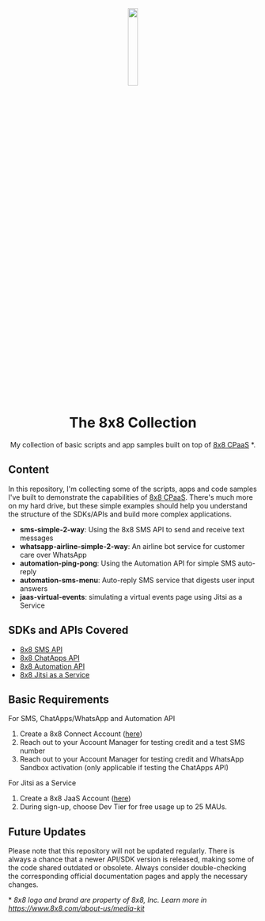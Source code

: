 <div align="center">
  
<img src="https://user-images.githubusercontent.com/1263224/133075728-91069113-a78f-4373-8ff8-72083dbd7f64.png" align="center" width=20% height=20%>

# The 8x8 Collection
My collection of basic scripts and app samples built on top of [8x8 CPaaS](https://developer.8x8.com/) \*. 

</div>

## Content

In this repository, I'm collecting some of the scripts, apps and code samples I've built to demonstrate the capabilities of [8x8 CPaaS](https://developer.8x8.com/). There's much more on my hard drive, but these simple examples should help you understand the structure of the SDKs/APIs and build more complex applications.

* **sms-simple-2-way**: Using the 8x8 SMS API to send and receive text messages
* **whatsapp-airline-simple-2-way**: An airline bot service for customer care over WhatsApp
* **automation-ping-pong**: Using the Automation API for simple SMS auto-reply
* **automation-sms-menu**: Auto-reply SMS service that digests user input answers  
* **jaas-virtual-events**: simulating a virtual events page using Jitsi as a Service

## SDKs and APIs Covered

* [8x8 SMS API](https://developer.8x8.com/connect/reference/getting-started-with-sms-api)
* [8x8 ChatApps API](https://developer.8x8.com/connect/reference/getting-started-with-chatapps-api)
* [8x8 Automation API](https://developer.8x8.com/connect/reference/getting-started-with-automation-api)
* [8x8 Jitsi as a Service](https://developer.8x8.com/jaas/docs/jaas-onboarding)

## Basic Requirements 

For SMS, ChatApps/WhatsApp and Automation API

1. Create a 8x8 Connect Account ([here](https://connect.8x8.com/login/signup))
2. Reach out to your Account Manager for testing credit and a test SMS number
3. Reach out to your Account Manager for testing credit and WhatsApp Sandbox activation (only applicable if testing the ChatApps API)

For Jitsi as a Service

1. Create a 8x8 JaaS Account ([here](https://jaas.8x8.vc/signup))
2. During sign-up, choose Dev Tier for free usage up to 25 MAUs.

## Future Updates

Please note that this repository will not be updated regularly. There is always a chance that a newer API/SDK version is released, making some of the code shared outdated or obsolete. Always consider double-checking the corresponding official documentation pages and apply the necessary changes.





\* _8x8 logo and brand are property of 8x8, Inc. Learn more in https://www.8x8.com/about-us/media-kit_
